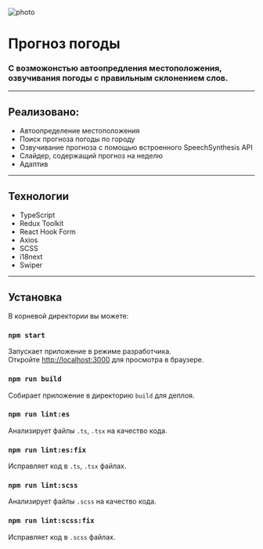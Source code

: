 ![photo](https://github.com/sMayWhatIsYourName2020/weather/blob/main/weather.jpg)
# Прогноз погоды
### С возможонстью автоопредления местоположения, озвучивания погоды с правильным склонением слов.
---
## Реализовано:
- Автоопределение местоположения
- Поиск прогноза погоды по городу
- Озвучивание прогноза с помощью встроенного SpeechSynthesis API
- Слайдер, содержащий прогноз на неделю
- Адаптив
---
## Технологии
- TypeScript
- Redux Toolkit
- React Hook Form
- Axios
- SCSS
- i18next
- Swiper
---
## Установка

В корневой директории вы можете:

### `npm start`

Запускает приложение в режиме разработчика.\
Откройте [http://localhost:3000](http://localhost:3000) для просмотра в браузере.

### `npm run build`

Собирает приложение в директорию `build` для деплоя.

### `npm run lint:es`

Анализирует файлы `.ts`, `.tsx` на качество кода.

### `npm run lint:es:fix`

Исправляет код в `.ts`, `.tsx` файлах.

### `npm run lint:scss`

Анализирует файлы `.scss` на качество кода.

### `npm run lint:scss:fix`

Исправляет код в `.scss` файлах.
